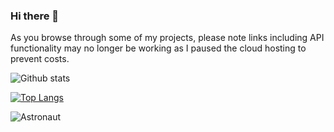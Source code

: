 ### Hi there 👋

As you browse through some of my projects, please note links including API functionality may no longer be working as I paused the cloud hosting to prevent costs.

![Github stats](https://github-readme-stats.vercel.app/api?username=starshyp&count_private=true&show_icons=true&include_all_commits=true&hide=stars,contribs,issues,prs)

[![Top Langs](https://github-readme-stats-qg13btg7t-starshyp.vercel.app/api/top-langs/?username=starshyp&layout=compact&langs_count=10&exclude_repo=rocket,starshyp-Rocket_Elevators_Information_System,Rocket_Elevators_Information_System,RocketElevatorsDigitalPresence)](https://github-readme-stats-qg13btg7t-starshyp.vercel.app/api/top-langs/?username=starshyp&layout=compact&langs_count=10&exclude_repo=rocket,starshyp-Rocket_Elevators_Information_System,Rocket_Elevators_Information_System,RocketElevatorsDigitalPresence)

![Astronaut](https://raw.githubusercontent.com/jinliming2/jinliming2/master/astronaut.svg)

<!--
**starshyp/starshyp** is a ✨ _special_ ✨ repository because its `README.md` (this file) appears on your GitHub profile.

Here are some ideas to get you started:

- 🔭 I’m currently working on ...
- 🌱 I’m currently learning ...
- 👯 I’m looking to collaborate on ...
- 🤔 I’m looking for help with ...
- 💬 Ask me about ...
- 📫 How to reach me: ...
- 😄 Pronouns: ...
- ⚡ Fun fact: ...
-->

